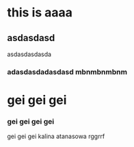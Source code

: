 # this is aaaa
## asdasdasd
asdasdasdasda
### adasdasdadasdasd  mbnmbnmbnm
# gei gei gei
### gei gei gei gei
gei gei gei
 kalina atanasowa
 rggrrf
